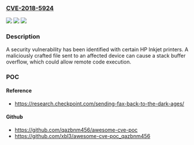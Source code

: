 ### [CVE-2018-5924](https://cve.mitre.org/cgi-bin/cvename.cgi?name=CVE-2018-5924)
![](https://img.shields.io/static/v1?label=Product&message=HP%20inkjet%20printers&color=blue)
![](https://img.shields.io/static/v1?label=Version&message=n%2Fa&color=blue)
![](https://img.shields.io/static/v1?label=Vulnerability&message=Remote%20code%20execution&color=brighgreen)

### Description

A security vulnerability has been identified with certain HP Inkjet printers. A maliciously crafted file sent to an affected device can cause a stack buffer overflow, which could allow remote code execution.

### POC

#### Reference
- https://research.checkpoint.com/sending-fax-back-to-the-dark-ages/

#### Github
- https://github.com/qazbnm456/awesome-cve-poc
- https://github.com/xbl3/awesome-cve-poc_qazbnm456

